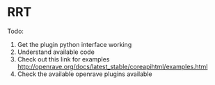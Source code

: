 # RRT

Todo:
1. Get the plugin python interface working
2. Understand available code
3. Check out this link for examples http://openrave.org/docs/latest_stable/coreapihtml/examples.html
4. Check the available openrave plugins available
